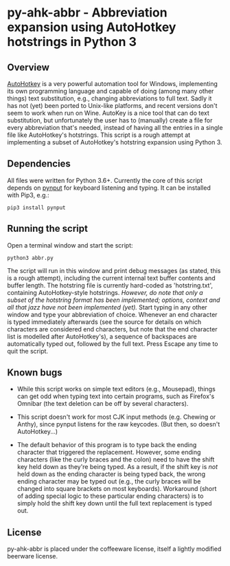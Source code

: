 # py-ahk-abbr - Abbreviation expansion using AutoHotkey hotstrings in Python 3

## Overview

[AutoHotkey](https://www.autohotkey.com) is a very powerful automation tool for Windows, implementing its own programming language and capable of doing (among many other things) text substitution, e.g., changing abbreviations to full text. Sadly it has not (yet) been ported to Unix-like platforms, and recent versions don't seem to work when run on Wine. AutoKey is a nice tool that can do text substitution, but unfortunately the user has to (manually) create a file for every abbreviation that's needed, instead of having all the entries in a single file like AutoHotkey's hotstrings. This script is a rough attempt at implementing a subset of AutoHotkey's hotstring expansion using Python 3.

## Dependencies

All files were written for Python 3.6+. Currently the core of this script depends on [pynput](https://pynput.readthedocs.io/en/latest/) for keyboard listening and typing. It can be installed with Pip3, e.g.:

```shell
pip3 install pynput
```

## Running the script

Open a terminal window and start the script:

```shell
python3 abbr.py
```

The script will run in this window and print debug messages (as stated, this is a rough attempt), including the current internal text buffer contents and buffer length. The hotstring file is currently hard-coded as 'hotstring.txt', containing AutoHotkey-style hotstrings. _However, do note that only a subset of the hotstring format has been implemented; options, context and all that jazz have not been implemented (yet)._ Start typing in any other window and type your abbreviation of choice. Whenever an end character is typed immediately afterwards (see the source for details on which characters are considered end characters, but note that the end character list is modelled after AutoHotkey's), a sequence of backspaces are automatically typed out, followed by the full text. Press Escape any time to quit the script.

## Known bugs

* While this script works on simple text editors (e.g., Mousepad), things can get odd when typing text into certain programs, such as Firefox's Omnibar (the text deletion can be off by several characters).

* This script doesn't work for most CJK input methods (e.g. Chewing or Anthy), since pynput listens for the raw keycodes. (But then, so doesn't AutoHotkey...)

* The default behavior of this program is to type back the ending character that triggered the replacement. However, some ending characters (like the curly braces and the colon) need to have the shift key held down as they're being typed. As a result, if the shift key is _not_ held down as the ending character is being typed back, the wrong ending character may be typed out (e.g., the curly braces will be changed into square brackets on most keyboards). Workaround (short of adding special logic to these particular ending characters) is to simply hold the shift key down until the full text replacement is typed out.

## License

py-ahk-abbr is placed under the coffeeware license, itself a lightly modified beerware license.
